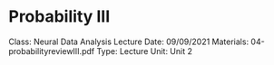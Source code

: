 # Probability III

Class: Neural Data Analysis
Lecture Date: 09/09/2021
Materials: 04-probabilityreviewIII.pdf
Type: Lecture
Unit: Unit 2